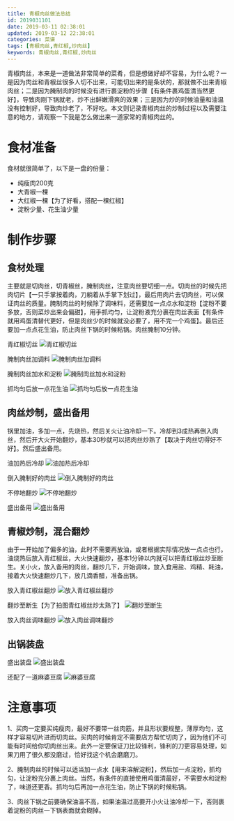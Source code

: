 ```yaml
---
title: 青椒肉丝做法总结
id: 2019031101
date: 2019-03-11 02:38:01
updated: 2019-03-12 22:38:01
categories: 菜谱
tags: [青椒肉丝,青红椒,炒肉丝]
keywords: 青椒肉丝,青红椒,炒肉丝
---
```



青椒肉丝，本来是一道做法非常简单的菜肴，但是想做好却不容易，为什么呢？一是因为肉丝和青椒丝很多人切不出来，可能切出来的是条状的，那就做不出来青椒肉丝；二是因为腌制肉的时候没有进行裹淀粉的步骤【有条件裹鸡蛋清当然更好】，导致肉刚下锅就老，炒不出鲜嫩滑爽的效果；三是因为炒的时候油量和油温没有控制好，导致肉炒老了，不好吃。本文则记录青椒肉丝的炒制过程以及需要注意的地方，请观察一下我是怎么做出来一道家常的青椒肉丝的。


<!-- more -->


# 食材准备


食材就很简单了，以下是一盘的份量：
- 纯瘦肉200克
- 大青椒一棵
- 大红椒一棵【为了好看，搭配一棵红椒】
- 淀粉少量、花生油少量


# 制作步骤


## 食材处理

主要就是切肉丝，切青椒丝，腌制肉丝，注意肉丝要切细一点。切肉丝的时候先把肉切片【一只手掌按着肉，刀躺着从手掌下划过】，最后用肉片去切肉丝，可以保证肉丝的质量。腌制肉丝的时候除了调味料，还需要加一点点水和淀粉【淀粉不要多放，否则菜炒出来会偏甜】，用手抓均匀，让淀粉液充分裹在肉丝表面【有条件就用鸡蛋清替代更好，但是肉丝少的时候就没必要了，用不完一个鸡蛋】。最后还要加一点点花生油，防止肉丝下锅的时候粘锅。肉丝腌制10分钟。

青红椒切丝
![青红椒切丝](https://raw.githubusercontent.com/iplaypi/img-playpi/master/img/old/b7f2e3a3gy1g10fw75eifj229s29shdt.jpg "青红椒切丝")

腌制肉丝加调料
![腌制肉丝加调料](https://raw.githubusercontent.com/iplaypi/img-playpi/master/img/old/b7f2e3a3gy1g10funjj97j229s29se81.jpg "腌制肉丝加调料")

腌制肉丝加水和淀粉
![腌制肉丝加水和淀粉](https://raw.githubusercontent.com/iplaypi/img-playpi/master/img/old/b7f2e3a3gy1g10fvj4muxj229s29s1ky.jpg "腌制肉丝加水和淀粉")

抓均匀后放一点花生油
![抓均匀后放一点花生油](https://raw.githubusercontent.com/iplaypi/img-playpi/master/img/old/b7f2e3a3gy1g10fvxca54j229s29sx6p.jpg "抓均匀后放一点花生油")

## 肉丝炒制，盛出备用

锅里加油，多加一点，先烧热，然后关火让油冷却一下。冷却到3成热再倒入肉丝，然后开大火开始翻炒，基本30秒就可以把肉丝炒熟了【取决于肉丝切得好不好】。然后盛出备用。

油加热后冷却
![油加热后冷却](https://raw.githubusercontent.com/iplaypi/img-playpi/master/img/old/b7f2e3a3gy1g10fwionwoj229s29shdu.jpg "油加热后冷却")

倒入腌制好的肉丝
![倒入腌制好的肉丝](https://raw.githubusercontent.com/iplaypi/img-playpi/master/img/old/b7f2e3a3gy1g10fwrw22wj229s29s7wi.jpg "倒入腌制好的肉丝")

不停地翻炒
![不停地翻炒](https://raw.githubusercontent.com/iplaypi/img-playpi/master/img/old/b7f2e3a3gy1g10fx1x7c8j229s29sb2a.jpg "不停地翻炒")

盛出备用
![盛出备用](https://raw.githubusercontent.com/iplaypi/img-playpi/master/img/old/b7f2e3a3gy1g10fxc44nlj229s29s4qq.jpg "盛出备用")

## 青椒炒制，混合翻炒

由于一开始加了偏多的油，此时不需要再放油，或者根据实际情况放一点点也行。油烧热后放入青红椒丝，大火快速翻炒，基本1分钟以内就可以把青红椒丝炒至断生。关小火，放入备用的肉丝，翻炒几下，开始调味，放入食用盐、鸡精、耗油，接着大火快速翻炒几下，放几滴香醋，准备出锅。

放入青红椒丝翻炒
![放入青红椒丝翻炒](https://raw.githubusercontent.com/iplaypi/img-playpi/master/img/old/b7f2e3a3gy1g10fxn3q87j229s29s1ky.jpg "放入青红椒丝翻炒")

翻炒至断生【为了拍图青红椒丝炒太熟了】
![翻炒至断生](https://raw.githubusercontent.com/iplaypi/img-playpi/master/img/old/b7f2e3a3gy1g10fxw4b92j229s29s4qq.jpg "翻炒至断生")

放入肉丝调味翻炒
![放入肉丝调味翻炒](https://raw.githubusercontent.com/iplaypi/img-playpi/master/img/old/b7f2e3a3gy1g10fyjb9j8j229s29s1ky.jpg "放入肉丝调味翻炒")

## 出锅装盘

盛出装盘
![盛出装盘](https://raw.githubusercontent.com/iplaypi/img-playpi/master/img/old/b7f2e3a3gy1g10fyubmo8j229s29s7wi.jpg "盛出装盘")

还配了一道麻婆豆腐
![麻婆豆腐](https://raw.githubusercontent.com/iplaypi/img-playpi/master/img/old/b7f2e3a3gy1g10fyyqu9wj229s29se82.jpg "麻婆豆腐")


# 注意事项


1、买肉一定要买纯瘦肉，最好不要带一丝肉筋，并且形状要规整，薄厚均匀，这样才容易切片进而切肉丝。买肉的时候肯定不需要店方帮忙切肉了，因为他们不可能有时间给你切肉丝出来。此外一定要保证刀比较锋利，锋利的刀更容易处理，如果刀用了很久都没磨过，恰好找这个机会磨磨刀。

2、腌制肉丝的时候可以适当加一点水【用来溶解淀粉】，然后加一点淀粉，抓均匀，让淀粉充分裹上肉丝。当然，有条件的直接使用鸡蛋清最好，不需要水和淀粉了，味道还更香。抓均匀后再加一点花生油，防止下锅的时候粘锅。

3、肉丝下锅之前要确保油温不高，如果油温过高要开小火让油冷却一下，否则裹着淀粉的肉丝一下锅表面就会糊掉。

